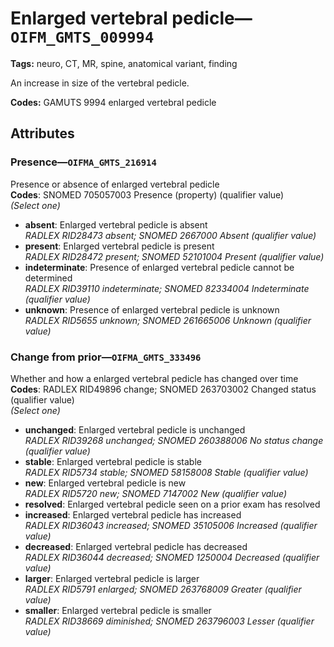 # Enlarged vertebral pedicle—`OIFM_GMTS_009994`

**Tags:** neuro, CT, MR, spine, anatomical variant, finding

An increase in size of the vertebral pedicle.

**Codes:** GAMUTS 9994 enlarged vertebral pedicle

## Attributes

### Presence—`OIFMA_GMTS_216914`

Presence or absence of enlarged vertebral pedicle  
**Codes**: SNOMED 705057003 Presence (property) (qualifier value)  
*(Select one)*

- **absent**: Enlarged vertebral pedicle is absent  
_RADLEX RID28473 absent; SNOMED 2667000 Absent (qualifier value)_
- **present**: Enlarged vertebral pedicle is present  
_RADLEX RID28472 present; SNOMED 52101004 Present (qualifier value)_
- **indeterminate**: Presence of enlarged vertebral pedicle cannot be determined  
_RADLEX RID39110 indeterminate; SNOMED 82334004 Indeterminate (qualifier value)_
- **unknown**: Presence of enlarged vertebral pedicle is unknown  
_RADLEX RID5655 unknown; SNOMED 261665006 Unknown (qualifier value)_

### Change from prior—`OIFMA_GMTS_333496`

Whether and how a enlarged vertebral pedicle has changed over time  
**Codes**: RADLEX RID49896 change; SNOMED 263703002 Changed status (qualifier value)  
*(Select one)*

- **unchanged**: Enlarged vertebral pedicle is unchanged  
_RADLEX RID39268 unchanged; SNOMED 260388006 No status change (qualifier value)_
- **stable**: Enlarged vertebral pedicle is stable  
_RADLEX RID5734 stable; SNOMED 58158008 Stable (qualifier value)_
- **new**: Enlarged vertebral pedicle is new  
_RADLEX RID5720 new; SNOMED 7147002 New (qualifier value)_
- **resolved**: Enlarged vertebral pedicle seen on a prior exam has resolved  
- **increased**: Enlarged vertebral pedicle has increased  
_RADLEX RID36043 increased; SNOMED 35105006 Increased (qualifier value)_
- **decreased**: Enlarged vertebral pedicle has decreased  
_RADLEX RID36044 decreased; SNOMED 1250004 Decreased (qualifier value)_
- **larger**: Enlarged vertebral pedicle is larger  
_RADLEX RID5791 enlarged; SNOMED 263768009 Greater (qualifier value)_
- **smaller**: Enlarged vertebral pedicle is smaller  
_RADLEX RID38669 diminished; SNOMED 263796003 Lesser (qualifier value)_